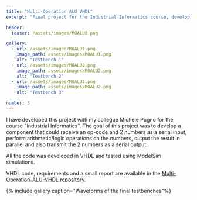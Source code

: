 ```yaml
---
title: "Multi-Operation ALU VHDL"
excerpt: "Final project for the Industrial Informatics course, developing a small FSM and ALU"

header:
  teaser: /assets/images/MOALU0.png

gallery:
  - url: /assets/images/MOALU1.png
    image_path: assets/images/MOALU1.png
    alt: "Testbench 1"
  - url: /assets/images/MOALU2.png
    image_path: assets/images/MOALU2.png
    alt: "Testbench 2"
  - url: /assets/images/MOALU2.png
    image_path: assets/images/MOALU2.png
    alt: "Testbench 3"

number: 3
---
```


I have developed this project with my collegue Michele Pugno for the course "Industrial Informatics".
The goal of this project was to develop a component that could receive an op-code and 2 numbers as a serial input, perform
arithmetic/logic operations on the numbers, output the result in parallel and also transmit the 2 numbers as a serial output.

All the code was developed in VHDL and tested using ModelSim simulations.

VHDL code, requirements and a small report are available in the [Multi-Operation-ALU-VHDL repository](https://github.com/fdila/Multi-Operation-ALU-VHDL).

{% include gallery caption="Waveforms of the final testbenches"%}

